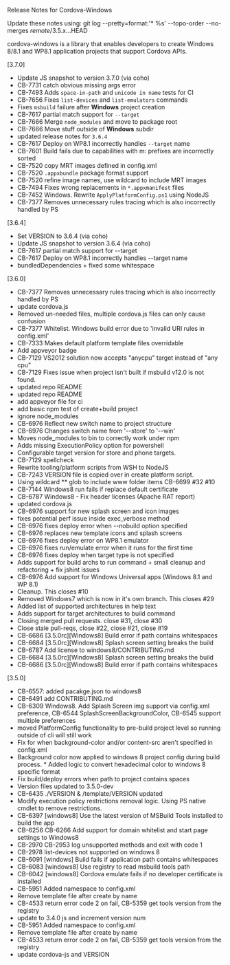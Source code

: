 Release Notes for Cordova-Windows

Update these notes using: git log --pretty=format:'* %s' --topo-order --no-merges *remote*/3.5.x...HEAD

cordova-windows is a library that enables developers to create Windows 8/8.1 and WP8.1 application projects that support Cordova APIs.

[3.7.0]
* Update JS snapshot to version 3.7.0 (via coho)
* CB-7731 catch obvious missing args error
* CB-7493 Adds `space-in-path` and `unicode in name` tests for CI
* CB-7656 Fixes `list-devices` and `list-emulators` commands
* Fixes `msbuild` failure after **Windows** project creation
* CB-7617 partial match support for `--target`
* CB-7666 Merge `node_modules` and move to package root
* CB-7666 Move stuff outside of **Windows** subdir
* updated release notes for `3.6.4`
* CB-7617 Deploy on WP8.1 incorrectly handles `--target` name
* CB-7601 Build fails due to capabilities with m: prefixes are incorrectly sorted
* CB-7520 copy MRT images defined in config.xml
* CB-7520 `.appxbundle` package format support
* CB-7520 refine image names, use wildcard to include MRT images
* CB-7494 Fixes wrong replacements in `*.appxmanifest` files
* CB-7452 Windows. Rewrite `ApplyPlatformConfig.ps1` using NodeJS
* CB-7377 Removes unnecessary rules tracing which is also incorrectly handled by PS

[3.6.4]
* Set VERSION to 3.6.4 (via coho)
* Update JS snapshot to version 3.6.4 (via coho)
* CB-7617 partial match support for --target
* CB-7617 Deploy on WP8.1 incorrectly handles --target name
* bundledDependencies + fixed some whitespace

[3.6.0]
* CB-7377 Removes unnecessary rules tracing which is also incorrectly handled by PS
* update cordova.js
* Removed un-needed files, multiple cordova.js files can only cause confusion
* CB-7377 Whitelist. Windows build error due to 'invalid URI rules in config.xml'
* CB-7333 Makes default platform template files overridable
* Add appveyor badge
* CB-7129 VS2012 solution now accepts "anycpu" target instead of "any cpu"
* CB-7129 Fixes issue when project isn't built if msbuild v12.0 is not found.
* updated repo README
* updated repo README
* add appveyor file for ci
* add basic npm test of create+build project
* ignore node_modules
* CB-6976 Reflect new switch name to project structure
* CB-6976 Changes switch name from '--store' to '--win'
* Moves node_modules to bin to correctly work under npm
* Adds missing ExecutionPolicy option for powershell
* Configurable target version for store and phone targets.
* CB-7129 spellcheck
* Rewrite tooling/platform scripts from WSH to NodeJS
* CB-7243 VERSION file is copied over in create platform script.
* Using wildcard ** glob to include www folder items CB-6699 #32 #10
* CB-7144 Windows8 run fails if replace default certificate
* CB-6787 Windows8 - Fix header licenses (Apache RAT report)
* updated cordova.js
* CB-6976 support for new splash screen and icon images
* fixes potential perf issue inside exec_verbose method
* CB-6976 fixes deploy error when --nobuild option specified
* CB-6976 replaces new template icons and splash screens
* CB-6976 fixes deploy error on WP8.1 emulator
* CB-6976 fixes run/emulate error when it runs for the first time
* CB-6976 fixes deploy when target type is not specified
* Adds support for build archs to run command  + small cleanup and refactoring  + fix jshint issues
* CB-6976 Add support for Windows Universal apps (Windows 8.1 and WP 8.1)
* Cleanup. This closes #10
* Removed Windows7 which is now in it\'s own branch. This closes #29
* Added list of supported architectures in help text
* Adds support for target architectures to build command
* Closing merged pull requests. close #31, close #30
* Close stale pull-reqs, close #22, close #21, close #19
* CB-6686 [3.5.0rc][Windows8] Build  error if path contains whitespaces
* CB-6684 [3.5.0rc][Windows8] Splash screen setting breaks the build
* CB-6787 Add license to windows8/CONTRIBUTING.md
* CB-6684 [3.5.0rc][Windows8] Splash screen setting breaks the build
* CB-6686 [3.5.0rc][Windows8] Build  error if path contains whitespaces


[3.5.0]

* CB-6557: added pacakge.json to windows8
* CB-6491 add CONTRIBUTING.md
* CB-6309 Windows8. Add Splash Screen img support via config.xml preference, CB-6544 SplashScreenBackgroundColor, CB-6545 support multiple preferences
* moved PlatformConfig functionality to pre-build project level so running outside of cli will still work
* Fix for when background-color and/or content-src aren\'t specified in config.xml
* Background color now applied to windows 8 project config during build process. * Added logic to convert hexadecimal color to windows 8 specific format
* Fix build/deploy errors when path to project contains spaces
* Version files updated to 3.5.0-dev
* CB-6435 ./VERSION & /template/VERSION updated
* Modify execution policy restrictions removal logic. Using PS native cmdlet to remove restrictions.
* CB-6397 [windows8] Use the latest version of MSBuild Tools installed to build the app
* CB-6256 CB-6266 Add support for domain whitelist and start page settings to Windows8
* CB-2970 CB-2953 log unsupported methods and exit with code 1
* CB-2978 list-devices not supported on windows 8
* CB-6091 [windows] Build fails if application path contains whitespaces
* CB-6083 [windows8] Use registry to read msbuild tools path
* CB-6042 [windows8] Cordova emulate fails if no developer certificate is installed
* CB-5951 Added namespace to config.xml
* Remove template file after create by name
* CB-4533 return error code 2 on fail, CB-5359 get tools version from the registry
* update to 3.4.0 js and increment version num
* CB-5951 Added namespace to config.xml
* Remove template file after create by name
* CB-4533 return error code 2 on fail, CB-5359 get tools version from the registry
* update cordova-js and VERSION
